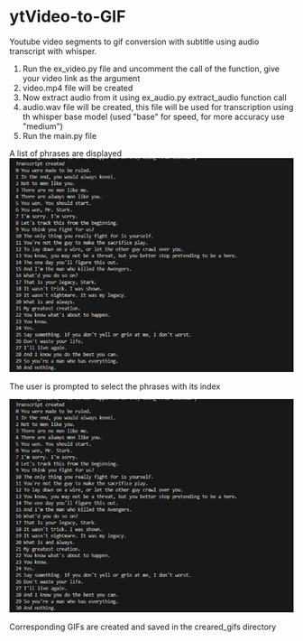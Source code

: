 # ytVideo-to-GIF
Youtube video segments to gif conversion with subtitle using audio transcript with whisper.




1. Run the ex_video.py file and uncomment the call of the function, give your video link as the argument
2. video.mp4 file will be created
3. Now extract audio from it using ex_audio.py extract_audio function call
4. audio.wav file will be created, this file will be used for transcription using th whisper base model (used "base" for speed, for more accuracy use "medium")
5. Run the main.py file

A list of phrases are displayed 
![phrase list](/images/phraselist.jpg)

The user is prompted to select the phrases with its index

![phrase list](/images/phraselist.jpg)


Corresponding GIFs are created and saved in the creared_gifs directory
